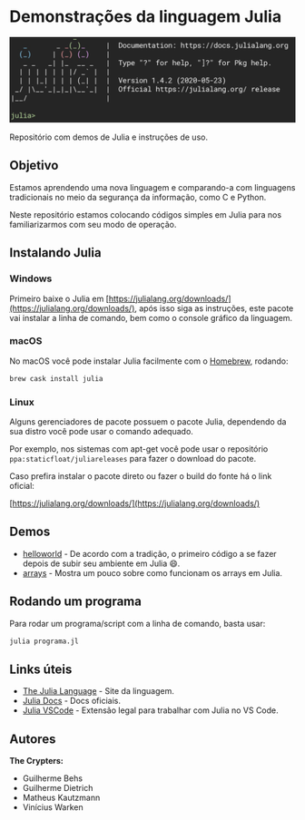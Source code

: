 # Demonstrações da linguagem Julia

![Julia Intro](julia_intro.jpg)

Repositório com demos de Julia e instruções de uso.

## Objetivo

Estamos aprendendo uma nova linguagem e comparando-a com linguagens tradicionais no meio da segurança da informação, como C e Python.

Neste repositório estamos colocando códigos simples em Julia para nos familiarizarmos com seu modo de operação.

## Instalando Julia

### Windows

Primeiro baixe o Julia em [https://julialang.org/downloads/](https://julialang.org/downloads/), após isso siga as instruções, este pacote vai instalar a linha de comando, bem como o console gráfico da linguagem.

### macOS

No macOS você pode instalar Julia facilmente com o [Homebrew](https://brew.sh/index_pt-br), rodando:

```bash
brew cask install julia
```

### Linux

Alguns gerenciadores de pacote possuem o pacote Julia, dependendo da sua distro você pode usar o comando adequado.

Por exemplo, nos sistemas com apt-get você pode usar o repositório `ppa:staticfloat/juliareleases` para fazer o download do pacote.

Caso prefira instalar o pacote direto ou fazer o build do fonte há o link oficial:

[https://julialang.org/downloads/](https://julialang.org/downloads/)

## Demos

- [helloworld](helloworld) - De acordo com a tradição, o primeiro código a se fazer depois de subir seu ambiente em Julia 😄.
- [arrays](arrays) - Mostra um pouco sobre como funcionam os arrays em Julia.

## Rodando um programa

Para rodar um programa/script com a linha de comando, basta usar:

```bash
julia programa.jl
```

## Links úteis

- [The Julia Language](https://julialang.org/) - Site da linguagem.
- [Julia Docs](https://docs.julialang.org/en/v1/) - Docs oficiais.
- [Julia VSCode](https://www.julia-vscode.org/) - Extensão legal para trabalhar com Julia no VS Code.

## Autores

**The Crypters:**

- Guilherme Behs
- Guilherme Dietrich
- Matheus Kautzmann
- Vinícius Warken
